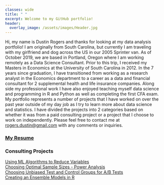 ```yaml
---
classes: wide
title: " "
excerpt: Welcome to my GitHub portfolio!
header:
  overlay_image: /assets/images/Header.jpg  
---
```

Hi, my name is Dustin Rogers and thanks for looking at my  data analysis portfolio! I am originally from South Carolina, but currently I am traveling with my girlfriend and dog across the US in our 2005 Sprinter van. As of October 2019, we are based in Portland, Oregon where I am working remotely as a Data Science Consultant. Prior to this trip, I received my Masters in Economics at the University of South Carolina in 2012. In the 7 years since graduation, I have transitioned from working as a research analyst in the Economics department to a career as a data and financial consultant for 2 supplemental health and life insurance companies. Along side my professional work I have also enjoyed teaching myself data science and programming in R and Python as well as completing the first CFA exam. My portfolio represents a number of projects that I have worked on over the past year outside of my day job as I try to learn more about data science and statistics. I have divided the projects into 2 categories based on whether it was from a paid consulting project or a project that I choose to work on independently. Please feel free to contact me at <rogers.dustin@gmail.com> with any comments or inquiries.  

### [My Resume](https://dustinrogers.github.io/online-resume/) 

### Consulting Projects     

[Using ML Algorithms to Reduce Variables](https://dustinrogers.github.io/Predicting-Sales-From-Weather)       
[Choosing Optimal Sample Sizes - Power Analysis](https://dustinrogers.github.io/Choosing-Sample-Size)                     
[Choosing Unbiased Test and Control Groups for A/B Tests](https://dustinrogers.github.io/Choosing-Test-Stores)   
[Creating an Ensemble Models in R](https://dustinrogers.github.io/Ensemble-Models/)
